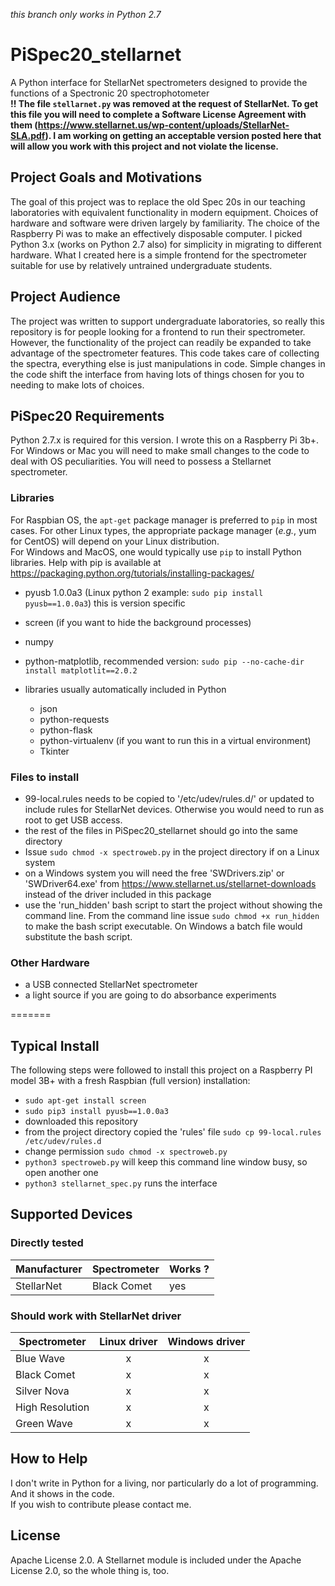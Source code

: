 *this branch only works in Python 2.7*
# PiSpec20_stellarnet
A Python interface for StellarNet spectrometers designed to provide the functions of a Spectronic 20 spectrophotometer  
**!! The file `stellarnet.py` was removed at the request of StellarNet.  To get this file you will need to complete a Software License Agreement with them (https://www.stellarnet.us/wp-content/uploads/StellarNet-SLA.pdf).  I am working on getting an acceptable version posted here that will allow you work with this project and not violate the license.**  
## Project Goals and Motivations  
The goal of this project was to replace the old Spec 20s in our teaching laboratories with equivalent functionality in 
modern equipment.  Choices of hardware and software were driven largely by familiarity.  The choice of the Raspberry Pi was 
to make an effectively disposable computer.  I picked Python 3.x (works on Python 2.7 also) for simplicity in migrating to different hardware.  What I created here is a simple frontend for the spectrometer suitable for use by relatively untrained undergraduate students.
## Project Audience  
The project was written to support undergraduate laboratories, so really this repository is for people looking for a frontend 
to run their spectrometer.  However, the functionality of the project can readily be expanded to take advantage of the 
spectrometer features.  This code takes care of collecting the spectra, everything else is just manipulations in code.  Simple changes in the code shift the interface from having lots of things chosen for you to needing to make lots of choices.
## PiSpec20 Requirements  

Python 2.7.x is required for this version.  I wrote this on a Raspberry Pi 3b+.  For Windows or Mac you will need to make small changes to the code to deal with OS peculiarities.  You will need to possess a Stellarnet spectrometer.
### Libraries 
For Raspbian OS, the `apt-get` package manager is preferred to `pip` in most cases.  For other Linux types, the appropriate package manager (*e.g.*, yum for CentOS) will depend on your Linux distribution.   
For Windows and MacOS, one would typically use `pip` to install Python libraries.  Help with pip is available at https://packaging.python.org/tutorials/installing-packages/  
- pyusb 1.0.0a3  (Linux python 2 example:  `sudo pip install pyusb==1.0.0a3`)  this is version specific  

- screen (if you want to hide the background processes)
- numpy  
- python-matplotlib, recommended version: `sudo pip --no-cache-dir install matplotlit==2.0.2`    
- libraries usually automatically included in Python
  - json  
  - python-requests  
  - python-flask  
  - python-virtualenv  (if you want to run this in a virtual environment)
  - Tkinter  
### Files to install
- 99-local.rules  needs to be copied to '/etc/udev/rules.d/' or updated to include rules for StellarNet devices.  Otherwise 
you would need to run as root to get USB access.
- the rest of the files in PiSpec20_stellarnet should go into the same directory
- Issue `sudo chmod -x spectroweb.py` in the project directory if on a Linux system  
- on a Windows system you will need the free 'SWDrivers.zip' or 'SWDriver64.exe' from https://www.stellarnet.us/stellarnet-downloads  instead of the driver included in this package  
- use the 'run_hidden' bash script to start the project without showing the command line.  From the command line issue `sudo chmod +x run_hidden` to make the bash script executable.  On Windows a batch file would substitute the bash script.
### Other Hardware  
- a USB connected StellarNet spectrometer  
- a light source if you are going to do absorbance experiments

=======
## Typical Install  
The following steps were followed to install this project on a Raspberry PI model 3B+ with a fresh Raspbian (full version) installation:  
- `sudo apt-get install screen`  
- `sudo pip3 install pyusb==1.0.0a3`  
- downloaded this repository  
- from the project directory copied the 'rules' file `sudo cp 99-local.rules /etc/udev/rules.d`  
- change permission `sudo chmod -x spectroweb.py`  
- `python3 spectroweb.py`  will keep this command line window busy, so open another one  
- `python3 stellarnet_spec.py` runs the interface  

## Supported Devices  
### Directly tested 
| Manufacturer  | Spectrometer  | Works ?       |  
| ------------- | ------------- | ------------- |  
| StellarNet    | Black Comet   |     yes       |

### Should work with StellarNet driver  
| Spectrometer | Linux driver | Windows driver |
| ------------ | :----------: | :------------: |
| Blue Wave | x | x |
| Black Comet | x | x |
| Silver Nova | x | x |
| High Resolution | x | x |
| Green Wave | x | x |

## How to Help  
I don't write in Python for a living, nor particularly do a lot of programming.  And it shows in the code.  
If you wish to contribute please contact me.
## License  
Apache License 2.0.  A Stellarnet module is included under the Apache License 2.0, so the whole thing is, too.
